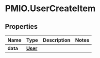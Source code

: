 # PMIO.UserCreateItem

## Properties
Name | Type | Description | Notes
------------ | ------------- | ------------- | -------------
**data** | [**User**](User.md) |  | 


